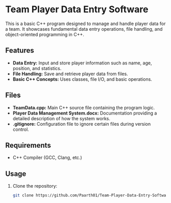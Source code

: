 # Team Player Data Entry Software

This is a basic C++ program designed to manage and handle player data for a team. It showcases fundamental data entry operations, file handling, and object-oriented programming in C++.

## Features

- **Data Entry:** Input and store player information such as name, age, position, and statistics.
- **File Handling:** Save and retrieve player data from files.
- **Basic C++ Concepts:** Uses classes, file I/O, and basic operations.
  
## Files

- **TeamData.cpp:** Main C++ source file containing the program logic.
- **Player Data Management System.docx:** Documentation providing a detailed description of how the system works.
- **.gitignore:** Configuration file to ignore certain files during version control.

## Requirements

- C++ Compiler (GCC, Clang, etc.)
  
## Usage

1. Clone the repository:
   ```bash
   git clone https://github.com/Paarth01/Team-Player-Data-Entry-Software.git
